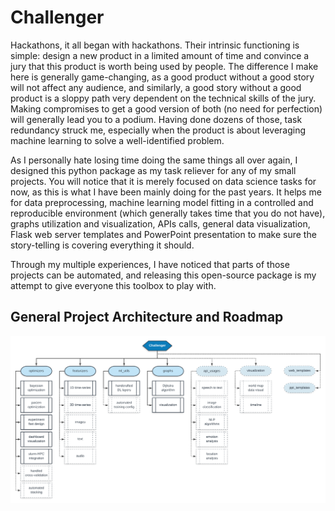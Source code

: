 # Challenger

Hackathons, it all began with hackathons. Their intrinsic functioning is simple: design a new product in a limited amount of time and convince a jury that this product is worth being used by people. The difference I make here is generally game-changing, as a good product without a good story will not affect any audience, and similarly, a good story without a good product is a sloppy path very dependent on the technical skills of the jury. Making compromises to get a good version of both (no need for perfection) will generally lead you to a podium. Having done dozens of those, task redundancy struck me, especially when the product is about leveraging machine learning to solve a well-identified problem.

As I personally hate losing time doing the same things all over again, I designed this python package as my task reliever for any of my small projects. You will notice that it is merely focused on data science tasks for now, as this is what I have been mainly doing for the past years. It helps me for data preprocessing, machine learning model fitting in a controlled and reproducible environment (which generally takes time that you do not have), graphs utilization and visualization, APIs calls, general data visualization, Flask web server templates and PowerPoint presentation to make sure the story-telling is covering everything it should.

Through my multiple experiences, I have noticed that parts of those projects can be automated, and releasing this open-source package is my attempt to give everyone this toolbox to play with.

## General Project Architecture and Roadmap

![ROADMAP](./assets/roadmap.png)